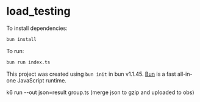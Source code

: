 # load_testing

To install dependencies:

```bash
bun install
```

To run:

```bash
bun run index.ts
```

This project was created using `bun init` in bun v1.1.45. [Bun](https://bun.sh) is a fast all-in-one JavaScript runtime.


<!-- report -->
k6 run --out json=result group.ts 
(merge json to gzip and uploaded to obs)
